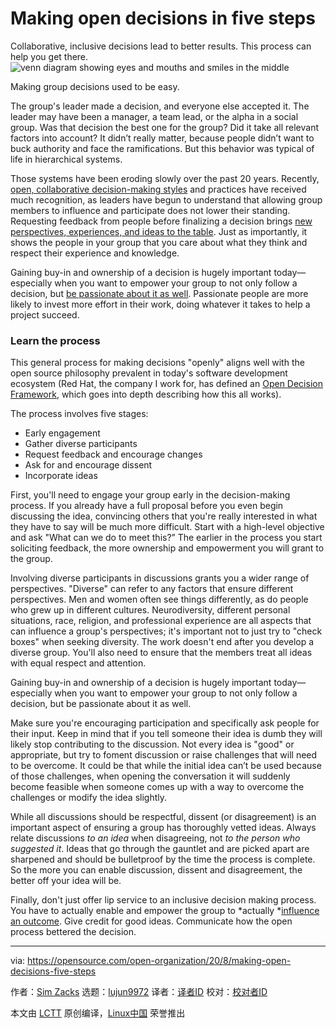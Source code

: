 [#]: collector: (lujun9972)
[#]: translator: ( )
[#]: reviewer: ( )
[#]: publisher: ( )
[#]: url: ( )
[#]: subject: (Making open decisions in five steps)
[#]: via: (https://opensource.com/open-organization/20/8/making-open-decisions-five-steps)
[#]: author: (Sim Zacks https://opensource.com/users/sim)

Making open decisions in five steps
======
Collaborative, inclusive decisions lead to better results. This process
can help you get there.
![venn diagram showing eyes and mouths and smiles in the middle][1]

Making group decisions used to be easy.

The group's leader made a decision, and everyone else accepted it. The leader may have been a manager, a team lead, or the alpha in a social group. Was that decision the best one for the group? Did it take all relevant factors into account? It didn’t really matter, because people didn’t want to buck authority and face the ramifications. But this behavior was typical of life in hierarchical systems.

Those systems have been eroding slowly over the past 20 years. Recently, [open, collaborative decision-making styles][2] and practices have received much recognition, as leaders have begun to understand that allowing group members to influence and participate does not lower their standing. Requesting feedback from people before finalizing a decision brings [new perspectives, experiences, and ideas to the table][3]. Just as importantly, it shows the people in your group that you care about what they think and respect their experience and knowledge.

Gaining buy-in and ownership of a decision is hugely important today—especially when you want to empower your group to not only follow a decision, but [be passionate about it as well][4]. Passionate people are more likely to invest more effort in their work, doing whatever it takes to help a project succeed.

### Learn the process

This general process for making decisions "openly" aligns well with the open source philosophy prevalent in today's software development ecosystem (Red Hat, the company I work for, has defined an [Open Decision Framework][5], which goes into depth describing how this all works).

The process involves five stages:

  * Early engagement
  * Gather diverse participants
  * Request feedback and encourage changes
  * Ask for and encourage dissent
  * Incorporate ideas



First, you'll need to engage your group early in the decision-making process. If you already have a full proposal before you even begin discussing the idea, convincing others that you're really interested in what they have to say will be much more difficult. Start with a high-level objective and ask "What can we do to meet this?” The earlier in the process you start soliciting feedback, the more ownership and empowerment you will grant to the group.

Involving diverse participants in discussions grants you a wider range of perspectives. "Diverse" can refer to any factors that ensure different perspectives. Men and women often see things differently, as do people who grew up in different cultures. Neurodiversity, different personal situations, race, religion, and professional experience are all aspects that can influence a group's perspectives; it's important not to just try to "check boxes" when seeking diversity. The work doesn't end after you develop a diverse group. You'll also need to ensure that the members treat all ideas with equal respect and attention.

Gaining buy-in and ownership of a decision is hugely important today—especially when you want to empower your group to not only follow a decision, but be passionate about it as well.

Make sure you're encouraging participation and specifically ask people for their input. Keep in mind that if you tell someone their idea is dumb they will likely stop contributing to the discussion. Not every idea is "good" or appropriate, but try to foment discussion or raise challenges that will need to be overcome. It could be that while the initial idea can’t be used because of those challenges, when opening the conversation it will suddenly become feasible when someone comes up with a way to overcome the challenges or modify the idea slightly.

While all discussions should be respectful, dissent (or disagreement) is an important aspect of ensuring a group has thoroughly vetted ideas. Always relate discussions _to an idea_ when disagreeing, not _to the person who suggested it_. Ideas that go through the gauntlet and are picked apart are sharpened and should be bulletproof by the time the process is complete. So the more you can enable discussion, dissent and disagreement, the better off your idea will be.

Finally, don't just offer lip service to an inclusive decision making process. You have to actually enable and empower the group to *actually *[influence an outcome][6]. Give credit for good ideas. Communicate how the open process bettered the decision.

--------------------------------------------------------------------------------

via: https://opensource.com/open-organization/20/8/making-open-decisions-five-steps

作者：[Sim Zacks][a]
选题：[lujun9972][b]
译者：[译者ID](https://github.com/译者ID)
校对：[校对者ID](https://github.com/校对者ID)

本文由 [LCTT](https://github.com/LCTT/TranslateProject) 原创编译，[Linux中国](https://linux.cn/) 荣誉推出

[a]: https://opensource.com/users/sim
[b]: https://github.com/lujun9972
[1]: https://opensource.com/sites/default/files/styles/image-full-size/public/lead-images/open%20source_collaboration.png?itok=68kU6BHy (venn diagram showing eyes and mouths and smiles in the middle)
[2]: https://opensource.com/open-organization/17/4/making-open-inclusive-decisions
[3]: https://opensource.com/open-organization/16/6/presenting-framework-meritocracy
[4]: https://opensource.com/open-organization/17/3/making-better-open-decisions
[5]: https://opensource.com/open-organization/resources/open-decision-framework
[6]: https://opensource.com/open-organization/resources/open-org-definition
